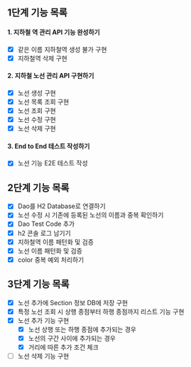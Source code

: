 ## 1단계 기능 목록

#### 1. 지하철 역 관리 API 기능 완성하기
   - [x] 같은 이름 지하철역 생성 불가 구현
   - [x] 지하철역 삭제 구현

#### 2. 지하철 노선 관리 API 구현하기
   - [x] 노선 생성 구현
   - [x] 노선 목록 조회 구현
   - [x] 노선 조회 구현
   - [x] 노선 수정 구현
   - [x] 노선 삭제 구현
   
#### 3. End to End 테스트 작성하기
   - [x] 노선 기능 E2E 테스트 작성
   
## 2단계 기능 목록
   - [x] Dao를 H2 Database로 연결하기
   - [x] 노선 수정 시 기존에 등록된 노선의 이름과 중복 확인하기 
   - [x] Dao Test Code 추가
   - [x] h2 콘솔 로그 남기기
   - [x] 지하철역 이름 패턴화 및 검증
   - [x] 노선 이름 패턴화 및 검증 
   - [x] color 중복 예외 처리하기
   
## 3단계 기능 목록
   - [x] 노선 추가에 Section 정보 DB에 저장 구현
   - [x] 특정 노선 조회 시 상행 종점부터 하행 종점까지 리스트 기능 구현
   - [x] 노선 추가 기능 구현
      - [x] 노선 상행 또는 하행 종점에 추가되는 경우
      - [x] 노선의 구간 사이에 추가되는 경우
      - [x] 거리에 따른 추가 조건 체크
   - [ ] 노선 삭제 기능 구현